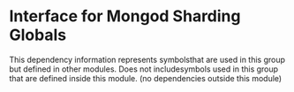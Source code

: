 
# Interface for Mongod Sharding Globals
This dependency information represents symbolsthat are used in this group but defined in other modules.  Does not includesymbols used in this group that are defined inside this module.
(no dependencies outside this module)
